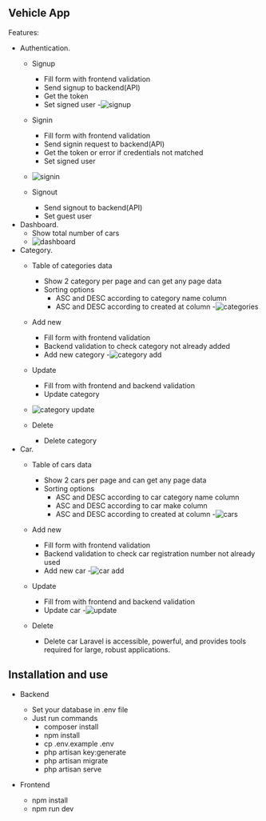 ## Vehicle App

Features:

- Authentication.
  - Signup
    - Fill form with frontend validation
    - Send signup to backend(API)
    - Get the token
    - Set signed user
  -![signup](https://github.com/UM4IR-AHMAD/Vehicles-App/assets/93633549/c4dc8443-b5f4-437b-93df-c7c36d29ee6a)

  - Signin
    - Fill form with frontend validation
    - Send signin request to backend(API)
    - Get the token or error if credentials not matched
    - Set signed user
  - ![signin](https://github.com/UM4IR-AHMAD/Vehicles-App/assets/93633549/2894e651-8959-43a7-b841-746229877d3c)

  - Signout
    - Send signout to backend(API)
    - Set guest user
- Dashboard.
  -  Show total number of cars
  -  ![dashboard](https://github.com/UM4IR-AHMAD/Vehicles-App/assets/93633549/864cf404-2025-49a3-82bc-01e3e930220e)
- Category.
  - Table of categories data
    - Show 2 category per page and can get any page data
    - Sorting options
      - ASC and DESC according to category name column
      - ASC and DESC according to created at column
  -![categories](https://github.com/UM4IR-AHMAD/Vehicles-App/assets/93633549/cbfd05b2-53dc-454d-a8b9-28cb3faddc5a)

  - Add new
    - Fill form with frontend validation
    - Backend validation to check category not already added
    - Add new category
  -![category add](https://github.com/UM4IR-AHMAD/Vehicles-App/assets/93633549/055e5c06-8910-41c1-89cd-1596c15390bb)

  - Update
    - Fill from with frontend and backend validation
    - Update category
  - ![category update](https://github.com/UM4IR-AHMAD/Vehicles-App/assets/93633549/b16f1c3b-ace1-4ccc-abe5-7e7424e24cc4)

  - Delete
    - Delete category
- Car.
  - Table of cars data
    - Show 2 cars per page and can get any page data
    - Sorting options
      - ASC and DESC according to car category name column
      - ASC and DESC according to car make column
      - ASC and DESC according to created at column
  -![cars](https://github.com/UM4IR-AHMAD/Vehicles-App/assets/93633549/30900bbe-c5a5-4736-9b9a-a74935665103)

  - Add new
    - Fill form with frontend validation
    - Backend validation to check car registration number not already used
    - Add new car
  -![car add](https://github.com/UM4IR-AHMAD/Vehicles-App/assets/93633549/f13e8d05-b8a5-48aa-bda1-e2f76486b179)

  - Update
    - Fill from with frontend and backend validation
    - Update car
  -![update](https://github.com/UM4IR-AHMAD/Vehicles-App/assets/93633549/7245ceec-6ebe-43f6-a12c-59ec4e67826a)

  - Delete
    - Delete car
Laravel is accessible, powerful, and provides tools required for large, robust applications.

## Installation and use

- Backend
  - Set your database in .env file
  - Just run commands
    - composer install
    - npm install
    - cp .env.example .env
    - php artisan key:generate
    - php artisan migrate
    - php artisan serve

- Frontend
  - npm install
  - npm run dev


